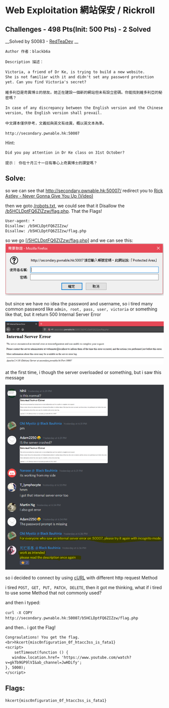 # Web Exploitation 網站保安 / Rickroll 

## Challenges - 498 Pts(Init: 500 Pts) - 2 Solved

__Solved by S0083 - [RedTeaDev](https://github.com/RedTeaDev) __
```
Author 作者：blackb6a

Description 描述：

Victoria, a friend of Dr Ke, is trying to build a new website. 
She is not familiar with it and didn't set any password protection yet. Can you find Victoria's secret?

維多利亞是奇異博士的朋友。她正在建設一個新的網站但未有設立密碼。你能找到維多利亞的秘密嗎？

In case of any discrepancy between the English version and the Chinese version, the English version shall prevail.

中文譯本僅供參考，文義如與英文有歧異，概以英文本為準。

http://secondary.pwnable.hk:50007
```
Hint:
```
Did you pay attention in Dr Ke class on 31st October?

提示： 你在十月三十一日有專心上奇異博士的課堂嗎？
```

## Solve: 
so we can see that http://secondary.pwnable.hk:50007/ redirect you to [Rick Astley - Never Gonna Give You Up (Video)](https://youtu.be/dQw4w9WgXcQ)

then we goto [/robots.txt](http://secondary.pwnable.hk:50007/robots.txt), we could see that it Disallow the [/b5HCLDptFQ6ZIZzw/flag.php](http://secondary.pwnable.hk:50007/b5HCLDptFQ6ZIZzw/flag.php). That the Flags!
```
User-agent: *
Disallow: /b5HCLDptFQ6ZIZzw/
Disallow: /b5HCLDptFQ6ZIZzw/flag.php
```
so we go [[/5HCLDptFQ6ZIZzw/flag.php]](http://secondary.pwnable.hk:50007/b5HCLDptFQ6ZIZzw/flag.php) and we can see this:
![Protected Area](File/Rickroll/401auth.PNG)

but since we have no idea the password and username, so i tired many common password like 
`admin, root, pass, user, victoria` or something like that, but it return 500 Internal Server Error

![500Internal Server Error](File/Rickroll/500Internal_Server_Error.PNG)

at the first time, i though the server overloaded or something, but i saw this message

![intened](File/Rickroll/intened.PNG)

so i decided to connect by using [cURL](https://en.wikipedia.org/wiki/CURL) with different http request Method

i tired `POST, GET, PUT, PATCH, DELETE`, then it got me thinking, what if i tired to use some Method that not commonly used?

and then i typed:

`curl -X COPY http://secondary.pwnable.hk:50007/b5HCLDptFQ6ZIZzw/flag.php`

and then.. i got the Flag!

```
Congraulations! You get the flag.<br>hkcert{misc0nfiguration_0f_htacc3ss_is_fata1}
<script>
	setTimeout(function () {
   window.location.href= 'https://www.youtube.com/watch?v=gkTb9GP9lVI&ab_channel=JwHDify';
}, 5000);
</script>
```

## Flags:

`hkcert{misc0nfiguration_0f_htacc3ss_is_fata1}`
